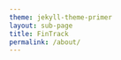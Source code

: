 ```yaml
---
theme: jekyll-theme-primer
layout: sub-page
title: FinTrack
permalink: /about/
---
```

<section class="bg-gray-light container-lg p-responsive py-4 py-md-6 my-lg-6 fade-in-center">
<div class="text-center fade-in-center">
  <h2 class="alt-h3 mb-4">About FinTrack </h2>
  <div class="container-lg p-responsive py-4 py-md-6 ">
    <div class="col-md-12 animate-out mb-2">
      <p class="alt-lead text-gray text-justify-between col-md-15 mx-auto" style="text-align: justify; font-size: 0.875em;">
        <strong>FinTrack</strong>is a tool developed by researchers from Climate Compatible Growth, directed at addressing the lack of clarity around the allocation and availability of climate funds to countries. FinTrack uses historic use of climate funds across all countries, as well as indicative allocations across both climate funds, and from development fund climate commitments to highlight resources available to address climate financing gaps. FinTrack also aims to assess the barriers to access these funds, both with regard to the concessionality of these resources, and the criteria required to access these funds. Overall, this aims to help countries identify and prioritise larger volumes of accessible climate funds, increasing the financial feasibility of sustainable transitions.  
      </p>
    </div>
     <h2 class="aboutpage-subtitle text-left mb-3 mt-lg-6" id="more-than-just-code">What does it do?</h2>
    <div class="col-md-12 animate-out mb-2">
      <p class="alt-lead text-gray text-justify-between col-md-15 mx-auto" style="text-align: justify; font-size: 0.875em;">
     FinTrack demonstrates differences between the historic use of climate finance, and indicative allocations of these climate funds across countries, as well as the terms and criteria associated with each fund.  
      </p>
    </div>
    <h2 class="aboutpage-subtitle text-left mb-3 mt-lg-6" id="more-than-just-code">What is the scope of the model?</h2>
    <div class="col-md-12 animate-out mb-2">
      <p class="alt-lead text-gray text-justify-between col-md-15 mx-auto" style="text-align: justify; font-size: 0.875em;">
      FinTrack focuses on current data on the availability and concessionality of specialised climate funds, as well as climate commitments from several of the key development funds.
    </p>
    <h2 class="aboutpage-subtitle text-left mb-3 mt-lg-6" id="more-than-just-code">Who is the target audience?</h2>
    <div class="col-md-12 animate-out mb-2">
      <p class="alt-lead text-gray text-justify-between col-md-15 mx-auto" style="text-align: justify; font-size: 0.875em;">
     Governments and climate-related projects looking to access increased volumes of concessional public climate funds. 
    </p>
    <h2 class="aboutpage-subtitle text-left mb-3 mt-lg-6" id="more-than-just-code">What outcomes can you obtain?</h2>
    <div class="col-md-12 animate-out mb-2">
      <p class="alt-lead text-gray text-justify-between col-md-15 mx-auto" style="text-align: justify; font-size: 0.875em;">
      Indicative allocations as to the availability of climate funds, and key criteria preventing access to larger volumes of concessional finance. 
      </p>
    </div>
    <h2 class="aboutpage-subtitle text-left mb-3 mt-lg-6" id="more-than-just-code">How can you get started?</h2>
    <div class="col-md-12 animate-out mb-2">
      <p class="alt-lead text-gray text-justify-between col-md-15 mx-auto" style="text-align: justify; font-size: 0.875em;">
      Download the tool from the associated link or follow the OLC course available for CCG’s finance track.  
      </p>
    </div>

<!--
    <h2 class="aboutpage-subtitle text-left mb-3 mt-lg-6" id="more-than-just-code">How can you contribute?</h2>
    <div class="col-md-12 animate-out mb-2">
      <p class="alt-lead text-gray text-justify-between col-md-15 mx-auto" style="text-align: justify; font-size: 0.875em;">
      Users can contribute by sharing case studies, providing feedback, or suggesting improvements to the tool. The FINPLAN code is maintained on <a href="https://github.com/FINPLAN-Model" target="_blank">GitHub</a>, and the FINPLAN community is hosted on Discourse<a href="https://forum.u4ria.org/" target="_blank">Discourse</a>; contributions from the community to both are welcome.
      </p>
    </div> -->
  </div>
</div>

<!-- Icon Links 
<div class="icon-links-section">
  <div class="icon-links-wrapper">
    GitHub Repository 
    <div class="icon-link-item">
      <a href="https://github.com/FossilFuelRetirementModel/ffrm_python " target="_blank">
        <img src="https://github.githubassets.com/images/modules/logos_page/GitHub-Mark.png" width="80" height="80" alt="GitHub" />
        <h3 class="aboutpage-subtitle text-primary">GitHub Repository</h3>
      </a>
    </div> 

     Model Documentation 
    <div class="icon-link-item">
      <a href="https://ffrm-python.readthedocs.io/en/latest/index.html" target="_blank">
        <img src="/assets/img/Rtdicon.png" width="80" height="80" alt="ReadTheDocs icon" />
        <h3 class="aboutpage-subtitle text-primary">Model Documentation</h3>
      </a>
    </div> 
-->
  </div>
</div>

  

<style>
.fade-in-center {
  opacity: 0;
  transform: translateY(20px);
  animation: fadeInUp 1s ease forwards;
}
@keyframes fadeInUp {
  to {
    opacity: 1;
    transform: translateY(0);
  }
}
.alt-h3 {
  font-size: 1.15rem;
}
@media (min-width: 768px) {
  .row.justify-content-center > .col-md-4 {
    margin-bottom: 2rem;
  }
}
</style>

